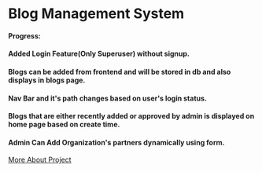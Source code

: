 # Blog Management System

#### Progress: 
#### Added Login Feature(Only Superuser) without signup.
#### Blogs can be added from frontend and will be stored in db and also displays in blogs page.
#### Nav Bar and it's path changes based on user's login status.
#### Blogs that are either recently added or approved by admin is displayed on home page based on create time. 
#### Admin Can Add Organization's partners dynamically using form.
[More About Project](https://github.com/Digital-Pathshala/Blog_Management_System.git)
